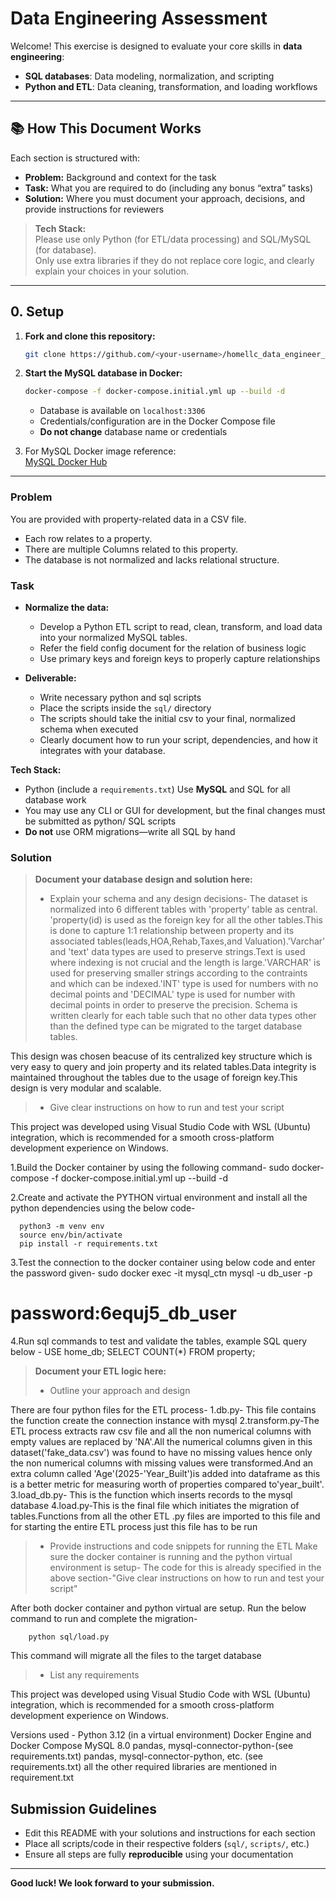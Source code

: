 # Data Engineering Assessment

Welcome! This exercise is designed to evaluate your core skills in **data engineering**:

- **SQL databases**: Data modeling, normalization, and scripting
- **Python and ETL**: Data cleaning, transformation, and loading workflows

---

## 📚 How This Document Works

Each section is structured with:

- **Problem:** Background and context for the task
- **Task:** What you are required to do (including any bonus “extra” tasks)
- **Solution:** Where you must document your approach, decisions, and provide instructions for reviewers

> **Tech Stack:**  
> Please use only Python (for ETL/data processing) and SQL/MySQL (for database).  
> Only use extra libraries if they do not replace core logic, and clearly explain your choices in your solution.

---

## 0. Setup

1. **Fork and clone this repository:**
    ```bash
    git clone https://github.com/<your-username>/homellc_data_engineer_assessment_skeleton.git
    ```
2. **Start the MySQL database in Docker:**
    ```bash
    docker-compose -f docker-compose.initial.yml up --build -d
    ```
    - Database is available on `localhost:3306`
    - Credentials/configuration are in the Docker Compose file
    - **Do not change** database name or credentials

3. For MySQL Docker image reference:  
   [MySQL Docker Hub](https://hub.docker.com/_/mysql)

---

### Problem

You are provided with property-related data in a CSV file.
- Each row relates to a property.
- There are multiple Columns related to this property.
- The database is not normalized and lacks relational structure.


### Task

- **Normalize the data:**
  - Develop a Python ETL script to read, clean, transform, and load   data into your normalized MySQL tables.
  - Refer the field config document for the relation of business logic
  - Use primary keys and foreign keys to properly capture relationships

- **Deliverable:**
  - Write necessary python and sql scripts
  - Place the scripts inside the `sql/` directory
  - The scripts should take the initial csv to your final, normalized schema when executed
  - Clearly document how to run your script, dependencies, and how it integrates with your database.

**Tech Stack:**  
- Python (include a `requirements.txt`)
Use **MySQL** and SQL for all database work  
- You may use any CLI or GUI for development, but the final changes must be submitted as python/ SQL scripts 
- **Do not** use ORM migrations—write all SQL by hand

### Solution

> **Document your database design and solution here:**  
> - Explain your schema and any design decisions-
The dataset is normalized into 6 different tables with 'property' table as central.
'property(id) is used as the foreign key for all the other tables.This is done to capture 1:1 relationship between property and its associated tables(leads,HOA,Rehab,Taxes,and Valuation).'Varchar' and 'text' data types are used to preserve strings.Text is used where indexing is not crucial and the length is large.'VARCHAR' is used for preserving smaller strings according to the contraints and which can be indexed.'INT' type is used for numbers with no decimal points and 'DECIMAL' type is used for number with decimal points in order to preserve the precision.
Schema is written clearly for each table such that no other data types other than the defined type can be migrated to the target database tables.

This design was chosen beacuse of its centralized key structure which is very easy to query and join property and its related tables.Data integrity is maintained throughout the tables due to the usage of foreign key.This design is very modular and scalable.

> - Give clear instructions on how to run and test your script

This project was developed using Visual Studio Code with WSL (Ubuntu) integration, which is recommended for a smooth cross-platform development experience on Windows.

1.Build the Docker container by using the following command-
  sudo docker-compose -f docker-compose.initial.yml up --build -d

2.Create and activate the PYTHON virtual environment and install all the python dependencies using the below code-

      python3 -m venv env
      source env/bin/activate
      pip install -r requirements.txt

3.Test the connection to the docker container using below code and enter the password given-
      sudo docker exec -it mysql_ctn mysql -u db_user -p
 # password:6equj5_db_user

4.Run sql commands to test and validate the tables, example SQL query below -
        USE home_db;
        SELECT COUNT(*) FROM property;
   

> **Document your ETL logic here:**  
> - Outline your approach and design  

There are four python files for the ETL process-
1.db.py- This file contains the function create the connection instance with mysql
2.transform.py-The ETL process extracts raw csv file and all the non numerical columns with empty values are replaced by 'NA'.All the numerical columns given in this dataset('fake_data.csv') was found to have no missing values hence only the non numerical columns with missing values were transformed.And an extra column called 'Age'(2025-'Year_Built')is added into dataframe as this is a better metric for measuring worth of properties compared to'year_built'.
3.load_db.py- This is the function which inserts records to the mysql database
4.load.py-This is the final file which initiates the migration of tables.Functions from all the other ETL .py files are imported to this file and for starting the entire ETL process just this file has to be run

> - Provide instructions and code snippets for running the ETL 
 Make sure the docker container is running and the python virtual environment is setup- The code for this is already specified in the above section-"Give clear instructions on how to run and test your script"

 After both docker container and python virtual are setup.
 Run the below command to run and complete the migration-
 
        python sql/load.py

This command will migrate all the files to the target database

> - List any requirements

This project was developed using Visual Studio Code with WSL (Ubuntu) integration, which is recommended for a smooth cross-platform development experience on Windows.

Versions used -
 Python 3.12 (in a virtual environment)
 Docker Engine and Docker Compose
 MySQL 8.0
 pandas, mysql-connector-python-(see requirements.txt)
pandas, mysql-connector-python, etc. (see requirements.txt)
 all the other required libraries are mentioned in requirement.txt

## Submission Guidelines

- Edit this README with your solutions and instructions for each section
- Place all scripts/code in their respective folders (`sql/`, `scripts/`, etc.)
- Ensure all steps are fully **reproducible** using your documentation

---

**Good luck! We look forward to your submission.**
